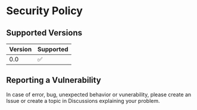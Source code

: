 # Security Policy

## Supported Versions


| Version | Supported          |
| ------- | ------------------ |
| 0.0   | :white_check_mark: |

## Reporting a Vulnerability

In case of error, bug, unexpected behavior or vunerability, please create an Issue or create a topic in Discussions explaining your problem.
